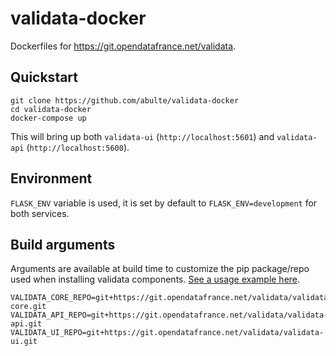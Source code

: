 # validata-docker

Dockerfiles for https://git.opendatafrance.net/validata.

## Quickstart

```
git clone https://github.com/abulte/validata-docker
cd validata-docker
docker-compose up
```

This will bring up both `validata-ui` (`http://localhost:5601`) and `validata-api` (`http://localhost:5600`).

## Environment

`FLASK_ENV` variable is used, it is set by default to `FLASK_ENV=development` for both services.

## Build arguments

Arguments are available at build time to customize the pip package/repo used when installing validata components. [See a usage example here](https://github.com/abulte/validata-docker/blob/master/docker-compose.dev.yml#L7).

```
VALIDATA_CORE_REPO=git+https://git.opendatafrance.net/validata/validata-core.git
VALIDATA_API_REPO=git+https://git.opendatafrance.net/validata/validata-api.git
VALIDATA_UI_REPO=git+https://git.opendatafrance.net/validata/validata-ui.git
```
